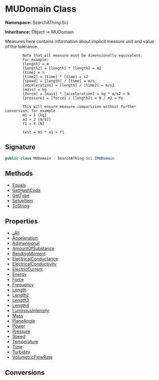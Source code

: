 # MUDomain Class
**Namespace:** SearchAThing.Sci

**Inheritance:** Object → MUDomain

Measures here contains information about implicit measure unit
            and value of the tolerance.
            
            Note that all measure must be dimensionally equivalent.
            For example:
            [length] = m
            [length2] = [length] * [length] = m2
            [time] = s
            [time2] = [time] * [time] = s2
            [speed] = [length] / [time] = m/s
            [acceleration] = [length] / [time2] = m/s2
            [mass] = kg
            [force] = [mass] * [acceleration] = kg * m/s2 = N
            [pressure] = [force] / [length2] = N / m2 = Pa
            
            This will ensure measure comparision without further conversion, for example
            m1 = 1 [kg]
            a1 = 2 [m/s2]
            f1 = 4 [N]
            
            test = m1 * a1 > f1

## Signature
```csharp
public class MUDomain : SearchAThing.Sci.IMUDomain
```
## Methods
- [Equals](MUDomain/Equals.md)
- [GetHashCode](MUDomain/GetHashCode.md)
- [GetType](MUDomain/GetType.md)
- [SetupItem](MUDomain/SetupItem.md)
- [ToString](MUDomain/ToString.md)
## Properties
- [_All](MUDomain/_All.md)
- [Acceleration](MUDomain/Acceleration.md)
- [Adimensional](MUDomain/Adimensional.md)
- [AmountOfSubstance](MUDomain/AmountOfSubstance.md)
- [BendingMoment](MUDomain/BendingMoment.md)
- [ElectricalConductance](MUDomain/ElectricalConductance.md)
- [ElectricalConductivity](MUDomain/ElectricalConductivity.md)
- [ElectricCurrent](MUDomain/ElectricCurrent.md)
- [Energy](MUDomain/Energy.md)
- [Force](MUDomain/Force.md)
- [Frequency](MUDomain/Frequency.md)
- [Length](MUDomain/Length.md)
- [Length2](MUDomain/Length2.md)
- [Length3](MUDomain/Length3.md)
- [Length4](MUDomain/Length4.md)
- [LuminousIntensity](MUDomain/LuminousIntensity.md)
- [Mass](MUDomain/Mass.md)
- [PlaneAngle](MUDomain/PlaneAngle.md)
- [Power](MUDomain/Power.md)
- [Pressure](MUDomain/Pressure.md)
- [Speed](MUDomain/Speed.md)
- [Temperature](MUDomain/Temperature.md)
- [Time](MUDomain/Time.md)
- [Turbidity](MUDomain/Turbidity.md)
- [VolumetricFlowRate](MUDomain/VolumetricFlowRate.md)
## Conversions
